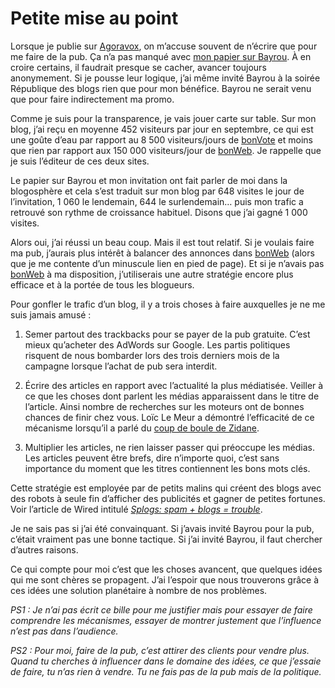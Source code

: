 # Petite mise au point

Lorsque je publie sur [Agoravox](http://www.agoravox.fr), on m’accuse souvent de n’écrire que pour me faire de la pub. Ça n’a pas manqué avec [mon papier sur Bayrou](http://blog.tcrouzet.com/2006/09/28/pourquoi-bayrou-est-il-venu/). À en croire certains, il faudrait presque se cacher, avancer toujours anonymement. Si je pousse leur logique, j’ai même invité Bayrou à la soirée République des blogs rien que pour mon bénéfice. Bayrou ne serait venu que pour faire indirectement ma promo.

Comme je suis pour la transparence, je vais jouer carte sur table. Sur mon blog, j’ai reçu en moyenne 452 visiteurs par jour en septembre, ce qui est une goûte d’eau par rapport au 8 500 visiteurs/jours de [bonVote](http://www.bonvote.com) et moins que rien par rapport aux 150 000 visiteurs/jour de [bonWeb](http://www.bonweb.com). Je rappelle que je suis l’éditeur de ces deux sites.

Le papier sur Bayrou et mon invitation ont fait parler de moi dans la blogosphère et cela s’est traduit sur mon blog par 648 visites le jour de l’invitation, 1 060 le lendemain, 644 le surlendemain… puis mon trafic a retrouvé son rythme de croissance habituel. Disons que j’ai gagné 1 000 visites.

Alors oui, j’ai réussi un beau coup. Mais il est tout relatif. Si je voulais faire ma pub, j’aurais plus intérêt à balancer des annonces dans [bonWeb](http://www.bonweb.com) (alors que je me contente d’un minuscule lien en pied de page). Et si je n’avais pas [bonWeb](http://www.bonweb.com) à ma disposition, j’utiliserais une autre stratégie encore plus efficace et à la portée de tous les blogueurs.

Pour gonfler le trafic d’un blog, il y a trois choses à faire auxquelles je ne me suis jamais amusé :

1. Semer partout des trackbacks pour se payer de la pub gratuite. C’est mieux qu’acheter des AdWords sur Google. Les partis politiques risquent de nous bombarder lors des trois derniers mois de la campagne lorsque l’achat de pub sera interdit.

2. Écrire des articles en rapport avec l’actualité la plus médiatisée. Veiller à ce que les choses dont parlent les médias apparaissent dans le titre de l’article. Ainsi nombre de recherches sur les moteurs ont de bonnes chances de finir chez vous. Loïc Le Meur a démontré l’efficacité de ce mécanisme lorsqu’il a parlé du [coup de boule de Zidane](http://www.loiclemeur.com/france/2006/07/le_zidane_effec.html).

3. Multiplier les articles, ne rien laisser passer qui préoccupe les médias. Les articles peuvent être brefs, dire n’importe quoi, c’est sans importance du moment que les titres contiennent les bons mots clés.

Cette stratégie est employée par de petits malins qui créent des blogs avec des robots à seule fin d’afficher des publicités et gagner de petites fortunes. Voir l’article de Wired intitulé [*Splogs: spam + blogs = trouble*](http://www.wired.com/wired/archive/14.09/splogs.html).

Je ne sais pas si j’ai été convainquant. Si j’avais invité Bayrou pour la pub, c’était vraiment pas une bonne tactique. Si j’ai invité Bayrou, il faut chercher d’autres raisons.

Ce qui compte pour moi c’est que les choses avancent, que quelques idées qui me sont chères se propagent. J’ai l’espoir que nous trouverons grâce à ces idées une solution planétaire à nombre de nos problèmes.

*PS1 : Je n’ai pas écrit ce bille pour me justifier mais pour essayer de faire comprendre les mécanismes, essayer de montrer justement que l’influence n’est pas dans l’audience.*

*PS2 : Pour moi, faire de la pub, c’est attirer des clients pour vendre plus. Quand tu cherches à influencer dans le domaine des idées, ce que j’essaie de faire, tu n’as rien à vendre. Tu ne fais pas de la pub mais de la politique.*